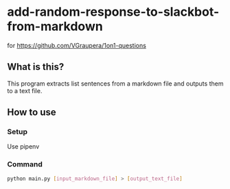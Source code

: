 # add-random-response-to-slackbot-from-markdown
for https://github.com/VGraupera/1on1-questions

## What is this?

This program extracts list sentences from a markdown file and outputs them to a text file.

## How to use

### Setup

Use pipenv 

### Command

```bash
python main.py [input_markdown_file] > [output_text_file]
```
